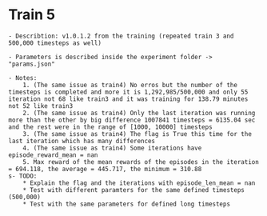# Train 5
	
	- Describtion: v1.0.1.2 from the training (repeated train 3 and 500,000 timesteps as well)

	- Parameters is described inside the experiment folder -> "params.json"

	- Notes:
		1. (The same issue as train4) No erros but the number of the timesteps is completed and more it is 1,292,985/500,000 and only 55 iteration not 68 like train3 and it was training for 138.79 minutes not 52 like train3
		2. (The same issue as train4) Only the last iteration was running more than the other by big difference 1007841 timesteps = 6135.04 sec and the rest were in the range of [1000, 10000] timesteps
		3. (The same issue as train4) The flag is True this time for the last iteration which has many differences
		4. (The same issue as train4) Some iterations have episode_reward_mean = nan
		5. Max reward of the mean rewards of the episodes in the iteration = 694.118, the average = 445.717, the minimum = 310.88		
	s- TODO:
		* Explain the flag and the iterations with episode_len_mean = nan
		* Test with different paramters for the same defined timesteps (500,000)
		* Test with the same parameters for defined long timesteps
